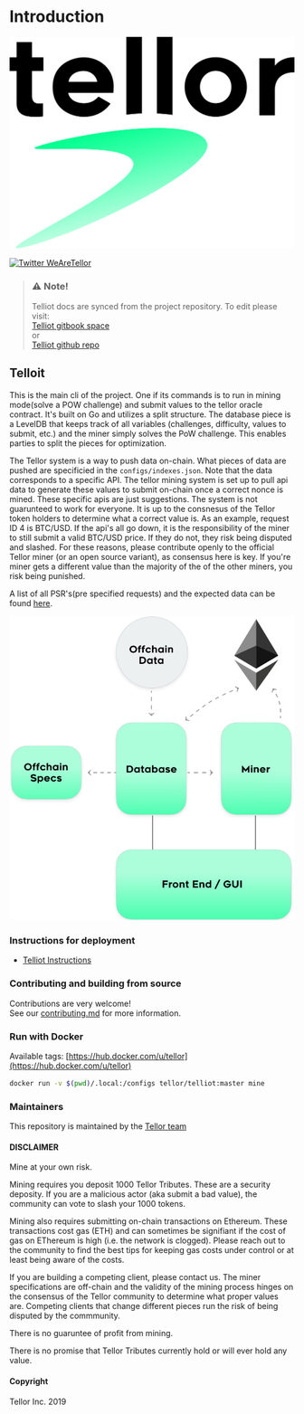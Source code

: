 # Introduction

 [![tellor.io](../.gitbook/assets/Tellor.png)](https://www.tellor.io/)

 [![Twitter WeAreTellor](https://img.shields.io/twitter/url/http/shields.io.svg?style=social)](https://twitter.com/WeAreTellor)

> ### ⚠️ Note!
>
> Telliot docs are synced from the project repository. To edit please visit:  
>  [Telliot gitbook space](https://app.gitbook.com/@tellor-2/s/telliot/)  
>  or  
>  [Telliot github repo](https://github.com/tellor-io/telliot/tree/master/docs)

## Telloit

This is the main cli of the project. One if its commands is to run in mining mode\(solve a POW challenge\) and submit values to the tellor oracle contract. It's built on Go and utilizes a split structure. The database piece is a LevelDB that keeps track of all variables \(challenges, difficulty, values to submit, etc.\) and the miner simply solves the PoW challenge. This enables parties to split the pieces for optimization.

The Tellor system is a way to push data on-chain. What pieces of data are pushed are specificied in the `configs/indexes.json`. Note that the data corresponds to a specific API. The tellor mining system is set up to pull api data to generate these values to submit on-chain once a correct nonce is mined. These specific apis are just suggestions. The system is not guarunteed to work for everyone. It is up to the consnesus of the Tellor token holders to determine what a correct value is. As an example, request ID 4 is BTC/USD. If the api's all go down, it is the responsibility of the miner to still submit a valid BTC/USD price. If they do not, they risk being disputed and slashed. For these reasons, please contribute openly to the official Tellor miner \(or an open source variant\), as consensus here is key. If you're miner gets a different value than the majority of the of the other miners, you risk being punished.

A list of all PSR's\(pre specified requests\) and the expected data can be found [here](https://github.com/tellor-io/telliot/blob/master/pkg/tracker/psrs.go).

![MinerSpecs](../.gitbook/assets/minerspecs.png)

### Instructions for deployment

* [Telliot Instructions](setup-and-usage.md)

### Contributing and building from source

Contributions are very welcome!  
 See our [contributing.md](contributing.md) for more information.

### Run with Docker

Available tags: [https://hub.docker.com/u/tellor](https://hub.docker.com/u/tellor) 

```bash
docker run -v $(pwd)/.local:/configs tellor/telliot:master mine
```

### Maintainers

This repository is maintained by the [Tellor team](https://github.com/orgs/tellor-io/people)

#### DISCLAIMER

Mine at your own risk.

Mining requires you deposit 1000 Tellor Tributes. These are a security deposity. If you are a malicious actor \(aka submit a bad value\), the community can vote to slash your 1000 tokens.

Mining also requires submitting on-chain transactions on Ethereum. These transactions cost gas \(ETH\) and can sometimes be signifiant if the cost of gas on EThereum is high \(i.e. the network is clogged\). Please reach out to the community to find the best tips for keeping gas costs under control or at least being aware of the costs.

If you are building a competing client, please contact us. The miner specifications are off-chain and the validity of the mining process hinges on the consensus of the Tellor community to determine what proper values are. Competing clients that change different pieces run the risk of being disputed by the commmunity.

There is no guaruntee of profit from mining.

There is no promise that Tellor Tributes currently hold or will ever hold any value.

#### Copyright

Tellor Inc. 2019


